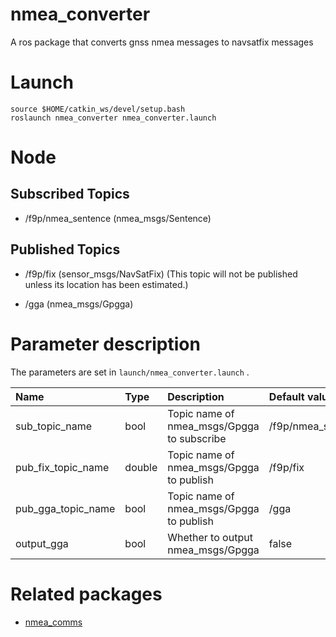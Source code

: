 nmea_converter
==========

A ros package that converts gnss nmea messages to navsatfix messages


# Launch

~~~
source $HOME/catkin_ws/devel/setup.bash
roslaunch nmea_converter nmea_converter.launch
~~~

# Node

## Subscribed Topics
 - /f9p/nmea_sentence (nmea_msgs/Sentence)

## Published Topics

 - /f9p/fix (sensor_msgs/NavSatFix) (This topic will not be published unless its location has been estimated.)

 - /gga (nmea_msgs/Gpgga)


# Parameter description

The parameters are set in `launch/nmea_converter.launch` .

|Name|Type|Description|Default value|
|:---|:---|:---|:---|
|sub_topic_name|bool|Topic name of nmea_msgs/Gpgga to subscribe|/f9p/nmea_sentence|
|pub_fix_topic_name|double|Topic name of nmea_msgs/Gpgga to publish|/f9p/fix|
|pub_gga_topic_name|bool|Topic name of nmea_msgs/Gpgga to publish|/gga|
|output_gga|bool|Whether to output nmea_msgs/Gpgga|false|


# Related packages
- [nmea_comms](https://github.com/MapIV/nmea_comms)